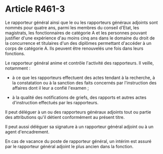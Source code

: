 # Article R461-3

Le rapporteur général ainsi que le ou les rapporteurs généraux adjoints sont nommés pour quatre ans, parmi les membres du conseil d'Etat, les magistrats, les fonctionnaires de catégorie A et les personnes pouvant justifier d'une expérience d'au moins cinq ans dans le domaine du droit de la concurrence et titulaires d'un des diplômes permettant d'accéder à un corps de catégorie A. Ils peuvent être renouvelés une fois dans leurs fonctions.

Le rapporteur général anime et contrôle l'activité des rapporteurs. Il veille, notamment :

- à ce que les rapporteurs effectuent des actes tendant à la recherche, à la constatation ou à la sanction des faits concernés par l'instruction des affaires dont il leur a confié l'examen ;

- à la qualité des notifications de griefs, des rapports et autres actes d'instruction effectués par les rapporteurs.

Il peut déléguer à un ou des rapporteurs généraux adjoints tout ou partie des attributions qu'il détient conformément au présent titre.

Il peut aussi  déléguer sa signature à un rapporteur général adjoint ou à un agent  d'encadrement.

En cas de  vacance du poste de rapporteur général, un intérim est assuré par le rapporteur  général adjoint le plus ancien dans la fonction.
